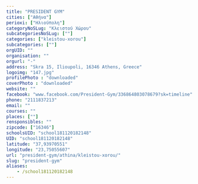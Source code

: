 ```yaml
---
title: "PRESIDENT GYM"
cities: ["Αθήνα"]
perioxi: ["Ηλιούπολη"]
categoryNoSLug: "Κλειστού Χώρου"
subcategoriesNoSLug: [""]
categories: ["kleistou-xorou"]
subcategories: [""]
orgUID: ""
organisation: ""
orgurl: "-"
address: "Skra 15, Ilioupoli, 16346 Athens, Greece"
logoimg: "147.jpg"
profilePhoto : "downloaded"
coverPhoto : "downloaded"
website: ""
facebook: "www.facebook.com/President-Gym/336864803078679?sk=timeline"
phone: "2111837213"
email: ""
courses: ""
places: [""]
rensponsibles: ""
zipcode: ["16346"]
schoolsUID: "school181120182148"
UID: "school181120182148"
latitude: "37,93970551"
longitude: "23,75055607"
url: "president-gym/athina/kleistou-xorou/"
slug: "president-gym"
aliases:
    - /school181120182148
---
```





